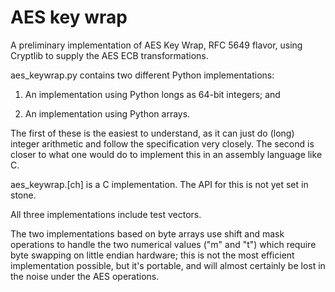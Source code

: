 AES key wrap
============

A preliminary implementation of AES Key Wrap, RFC 5649 flavor, using
Cryptlib to supply the AES ECB transformations.

aes_keywrap.py contains two different Python implementations:

1. An implementation using Python longs as 64-bit integers; and

2. An implementation using Python arrays.

The first of these is the easiest to understand, as it can just do
(long) integer arithmetic and follow the specification very closely.
The second is closer to what one would do to implement this in an
assembly language like C.

aes_keywrap.[ch] is a C implementation.  The API for this is not yet
set in stone.

All three implementations include test vectors.

The two implementations based on byte arrays use shift and mask
operations to handle the two numerical values ("m" and "t") which
require byte swapping on little endian hardware; this is not the most
efficient implementation possible, but it's portable, and will almost
certainly be lost in the noise under the AES operations.
